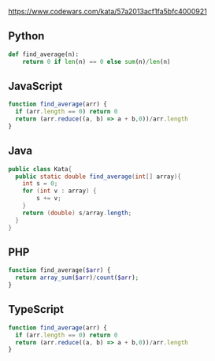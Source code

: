 https://www.codewars.com/kata/57a2013acf1fa5bfc4000921

## Python
```python
def find_average(n):
    return 0 if len(n) == 0 else sum(n)/len(n)
```

## JavaScript
```js
function find_average(arr) {
  if (arr.length == 0) return 0
  return (arr.reduce((a, b) => a + b,0))/arr.length
}
```

## Java
```java
public class Kata{
  public static double find_average(int[] array){
    int s = 0;
    for (int v : array) {
        s += v;
    }
    return (double) s/array.length;
  }
}
```

## PHP
```php
function find_average($arr) {
  return array_sum($arr)/count($arr);
}
```

## TypeScript
```ts
function find_average(arr) {
  if (arr.length == 0) return 0
  return (arr.reduce((a, b) => a + b,0))/arr.length
}
```